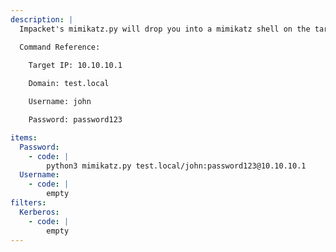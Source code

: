 ```yaml
---
description: |
  Impacket's mimikatz.py will drop you into a mimikatz shell on the target machine, allowing you to perform any mimikatz-related actions, such as dumping credentials from memory, dumping keys, etc. 

  Command Reference:

  	Target IP: 10.10.10.1
  
  	Domain: test.local

  	Username: john

  	Password: password123

items:
  Password:
    - code: |
        python3 mimikatz.py test.local/john:password123@10.10.10.1
  Username:
    - code: |
        empty
filters:
  Kerberos:
    - code: |
        empty
---
```

